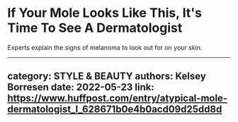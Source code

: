 # If Your Mole Looks Like This, It's Time To See A Dermatologist

Experts explain the signs of melanoma to look out for on your skin.

---
category: STYLE & BEAUTY
authors: Kelsey Borresen
date: 2022-05-23
link: https://www.huffpost.com/entry/atypical-mole-dermatologist_l_628671b0e4b0acd09d25dd8d
---
